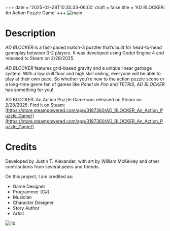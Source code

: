 +++
date = '2025-02-28T10:35:33-06:00'
draft = false
title = 'AD BLOCKER: An Action Puzzle Game'
+++
![main](images/MainCapsule.PNG)

# Description
*AD BLOCKER* is a fast-paced match-3 puzzler that’s built for head-to-head gameplay between 0-2 players. It was developed using Godot Engine 4 and released to Steam on 2/28/2025.

*AD BLOCKER* features grid-based gravity and a unique linear garbage system. With a low skill floor and high skill ceiling, everyone will be able to play at their own pace. So whether you’re new to the action puzzle scene or a long-time genre fan of games like *Panel de Pon* and *TETRIS*, *AD BLOCKER* has something for you!

AD BLOCKER: An Action Puzzle Game was released on Steam on 2/28/2025.
Find it on Steam: [https://store.steampowered.com/app/3187360/AD_BLOCKER_An_Action_Puzzle_Game/](https://store.steampowered.com/app/3187360/AD_BLOCKER_An_Action_Puzzle_Game/)

# Credits
Developed by Justin T. Alexander, with art by William McKelvey and other contributions from several peers and friends.

On this project, I am credited as:
- Game Designer
- Programmer (C#)
- Musician
- Character Designer
- Story Author
- Artist

![lib](images/LibraryCapsule.PNG)
